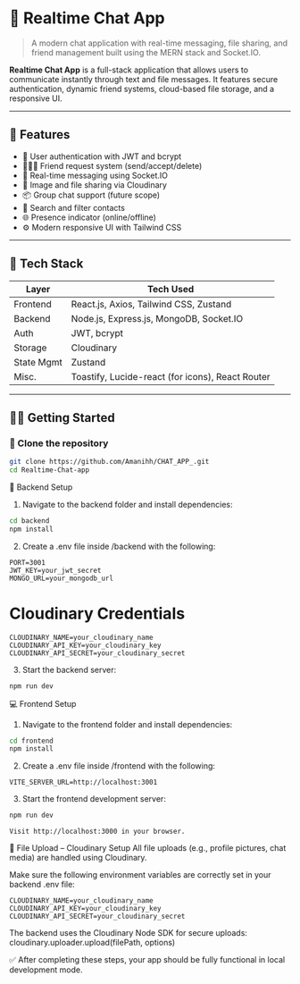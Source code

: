 # 💬 Realtime Chat App

> A modern chat application with real-time messaging, file sharing, and friend management built using the MERN stack and Socket.IO.

**Realtime Chat App** is a full-stack application that allows users to communicate instantly through text and file messages. It features secure authentication, dynamic friend systems, cloud-based file storage, and a responsive UI.

---

## 🚀 Features

- 🔐 User authentication with JWT and bcrypt  
- 🧑‍🤝‍🧑 Friend request system (send/accept/delete)  
- 💬 Real-time messaging using Socket.IO  
- 📁 Image and file sharing via Cloudinary  
- 📦 Group chat support (future scope)  
- 🔎 Search and filter contacts  
- 🌐 Presence indicator (online/offline)  
- ⚙️ Modern responsive UI with Tailwind CSS  

---

## 🧰 Tech Stack

| Layer       | Tech Used                                         |
|-------------|--------------------------------------------------|
| Frontend    | React.js, Axios, Tailwind CSS, Zustand           |
| Backend     | Node.js, Express.js, MongoDB, Socket.IO          |
| Auth        | JWT, bcrypt                                       |
| Storage     | Cloudinary                                        |
| State Mgmt  | Zustand                                           |
| Misc.       | Toastify, Lucide-react (for icons), React Router |

---

## 🧑‍💻 Getting Started

### 📁 Clone the repository

```bash
git clone https://github.com/Amanihh/CHAT_APP_.git
cd Realtime-Chat-app
```

🔧 Backend Setup
1. Navigate to the backend folder and install dependencies:
```bash
cd backend
npm install
```

2. Create a .env file inside /backend with the following:
```env
PORT=3001
JWT_KEY=your_jwt_secret
MONGO_URL=your_mongodb_url
```

# Cloudinary Credentials
```env
CLOUDINARY_NAME=your_cloudinary_name
CLOUDINARY_API_KEY=your_cloudinary_key
CLOUDINARY_API_SECRET=your_cloudinary_secret
```

3. Start the backend server:
```bash
npm run dev
```


💻 Frontend Setup
1. Navigate to the frontend folder and install dependencies:
```bash
cd frontend
npm install
```

2. Create a .env file inside /frontend with the following:
```env
VITE_SERVER_URL=http://localhost:3001
```
3. Start the frontend development server:
```bash
npm run dev
```
```env
Visit http://localhost:3000 in your browser.
```

💾 File Upload – Cloudinary Setup
All file uploads (e.g., profile pictures, chat media) are handled using Cloudinary.

Make sure the following environment variables are correctly set in your backend .env file:
```env
CLOUDINARY_NAME=your_cloudinary_name
CLOUDINARY_API_KEY=your_cloudinary_key
CLOUDINARY_API_SECRET=your_cloudinary_secret
```
The backend uses the Cloudinary Node SDK for secure uploads:
cloudinary.uploader.upload(filePath, options)

✅ After completing these steps, your app should be fully functional in local development mode.
